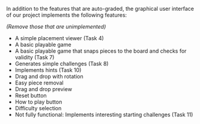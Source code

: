 In addition to the features that are auto-graded, the graphical user interface
of our project implements the following features:

*(Remove those that are unimplemented)*

 - A simple placement viewer (Task 4)
 - A basic playable game
 - A basic playable game that snaps pieces to the board and checks for validity (Task 7)
 - Generates simple challenges (Task 8)
 - Implements hints (Task 10)
 - Drag and drop with rotation
 - Easy piece removal
 - Drag and drop preview
 - Reset button
 - How to play button
 - Difficulty selection
 - Not fully functional: Implements interesting starting challenges (Task 11)